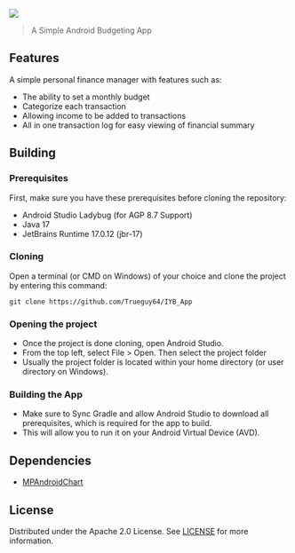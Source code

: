 ![](.github/iyb_banner.png)
> A Simple Android Budgeting App
## Features 
A simple personal finance manager with features such as:
- The ability to set a monthly budget
- Categorize each transaction
- Allowing income to be added to transactions
- All in one transaction log for easy viewing of financial summary
## Building
### Prerequisites
First, make sure you have these prerequisites before cloning the repository:
- Android Studio Ladybug (for AGP 8.7 Support)
- Java 17
- JetBrains Runtime 17.0.12 (jbr-17)
### Cloning
Open a terminal (or CMD on Windows) of your choice and clone the project by entering this command:
```
git clone https://github.com/Trueguy64/IYB_App
```
### Opening the project
- Once the project is done cloning, open Android Studio. 
- From the top left, select File > Open. Then select the project folder
- Usually the project folder is located within your home directory (or user directory on Windows).
### Building the App
- Make sure to Sync Gradle and allow Android Studio to download all prerequisites, which is required for the app to build.
- This will allow you to run it on your Android Virtual Device (AVD).
## Dependencies
- [MPAndroidChart](https://github.com/PhilJay/MPAndroidChart)
## License
Distributed under the Apache 2.0 License. See [LICENSE](LICENSE) for more information.
